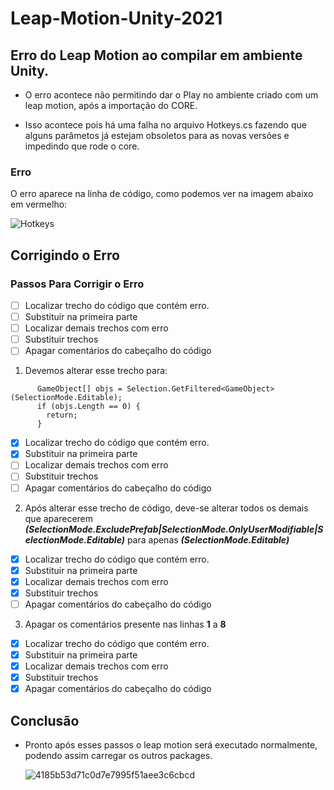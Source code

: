 # Leap-Motion-Unity-2021

## Erro do Leap Motion ao compilar em ambiente Unity.

- O erro acontece não permitindo dar o Play no ambiente criado com um leap motion, após a importação do CORE.

- Isso acontece pois há uma falha no arquivo Hotkeys.cs fazendo que alguns parâmetos já estejam obsoletos para as novas versões e impedindo que rode o core.

### Erro

O erro aparece na linha de código, como podemos ver na imagem abaixo em vermelho:

![Hotkeys](https://user-images.githubusercontent.com/33674966/140668139-a9c97be9-02a1-4db9-af5a-75545a6857a1.jpg)

## Corrigindo o Erro

### Passos Para Corrigir o Erro
- [ ] Localizar trecho do código que contém erro.
- [ ] Substituir na primeira parte
- [ ] Localizar demais trechos com erro
- [ ] Substituir trechos
- [ ] Apagar comentários do cabeçalho do código

1. Devemos alterar esse trecho para:

```
      GameObject[] objs = Selection.GetFiltered<GameObject>(SelectionMode.Editable);
      if (objs.Length == 0) {
        return;
      }
```
- [X] Localizar trecho do código que contém erro.
- [X] Substituir na primeira parte
- [ ] Localizar demais trechos com erro
- [ ] Substituir trechos
- [ ] Apagar comentários do cabeçalho do código

2. Após alterar esse trecho de código, deve-se alterar todos os demais que aparecerem **_(SelectionMode.ExcludePrefab|SelectionMode.OnlyUserModifiable|SelectionMode.Editable)_** para apenas **_(SelectionMode.Editable)_**

- [X] Localizar trecho do código que contém erro.
- [X] Substituir na primeira parte
- [X] Localizar demais trechos com erro
- [X] Substituir trechos
- [ ] Apagar comentários do cabeçalho do código

3. Apagar os comentários presente nas linhas **1** a **8**

- [X] Localizar trecho do código que contém erro.
- [X] Substituir na primeira parte
- [X] Localizar demais trechos com erro
- [X] Substituir trechos
- [X] Apagar comentários do cabeçalho do código

## Conclusão

- Pronto após esses passos o leap motion será executado normalmente, podendo assim carregar os outros packages.

     ![4185b53d71c0d7e7995f51aee3c6cbcd](https://user-images.githubusercontent.com/33674966/140669197-488eba36-8c8b-4c48-8f9c-a092e91509b5.gif)

